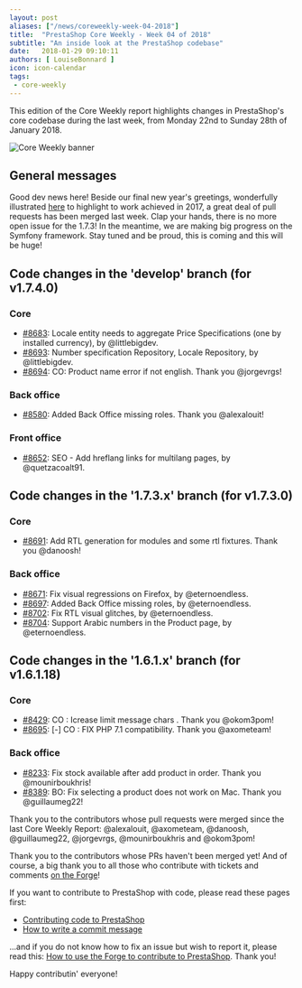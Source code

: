 ```yaml
---
layout: post
aliases: ["/news/coreweekly-week-04-2018"]
title:  "PrestaShop Core Weekly - Week 04 of 2018"
subtitle: "An inside look at the PrestaShop codebase"
date:   2018-01-29 09:10:11
authors: [ LouiseBonnard ]
icon: icon-calendar
tags:
 - core-weekly
---
```


This edition of the Core Weekly report highlights changes in PrestaShop's core codebase during the last week, from Monday 22nd to Sunday 28th of January 2018.

![Core Weekly banner](/assets/images/2017/04/core_weekly_banner.jpg)


## General messages

Good dev news here! Beside our final new year's greetings, wonderfully illustrated [here](http://build.prestashop.com/news/prestashop-loves-its-community) to highlight to work achieved in 2017, a great deal of pull requests has been merged last week. Clap your hands, there is no more open issue for the 1.7.3! In the meantime, we are making big progress on the Symfony framework. Stay tuned and be proud, this is coming and this will be huge!


## Code changes in the 'develop' branch (for v1.7.4.0)

### Core

* [#8683](https://github.com/PrestaShop/PrestaShop/pull/8683): Locale entity needs to aggregate Price Specifications (one by installed currency), by @littlebigdev.
* [#8693](https://github.com/PrestaShop/PrestaShop/pull/8693): Number specification Repository, Locale Repository, by @littlebigdev.
* [#8694](https://github.com/PrestaShop/PrestaShop/pull/8694): CO: Product name error if not english. Thank you @jorgevrgs!


### Back office

* [#8580](https://github.com/PrestaShop/PrestaShop/pull/8580): Added Back Office missing roles. Thank you @alexalouit!


### Front office

* [#8652](https://github.com/PrestaShop/PrestaShop/pull/8652): SEO - Add hreflang links for multilang pages, by @quetzacoalt91.


## Code changes in the '1.7.3.x' branch (for v1.7.3.0)

### Core

* [#8691](https://github.com/PrestaShop/PrestaShop/pull/8691): Add RTL generation for modules and some rtl fixtures. Thank you @danoosh!


### Back office

* [#8671](https://github.com/PrestaShop/PrestaShop/pull/8671): Fix visual regressions on Firefox, by @eternoendless.
* [#8697](https://github.com/PrestaShop/PrestaShop/pull/8697): Added Back Office missing roles, by @eternoendless.
* [#8702](https://github.com/PrestaShop/PrestaShop/pull/8702): Fix RTL visual glitches, by @eternoendless.
* [#8704](https://github.com/PrestaShop/PrestaShop/pull/8704): Support Arabic numbers in the Product page, by @eternoendless.


## Code changes in the '1.6.1.x' branch (for v1.6.1.18)

### Core

* [#8429](https://github.com/PrestaShop/PrestaShop/pull/8429): CO : Icrease limit message chars . Thank you @okom3pom!
* [#8695](https://github.com/PrestaShop/PrestaShop/pull/8695): [-] CO : FIX PHP 7.1 compatibility. Thank you @axometeam!


### Back office

* [#8233](https://github.com/PrestaShop/PrestaShop/pull/8233): Fix stock available after add product in order. Thank you @mounirboukhris!
* [#8389](https://github.com/PrestaShop/PrestaShop/pull/8389): BO: Fix selecting a product does not work on Mac. Thank you @guillaumeg22!

Thank you to the contributors whose pull requests were merged since the last Core Weekly Report: @alexalouit, @axometeam, @danoosh, @guillaumeg22, @jorgevrgs, @mounirboukhris and @okom3pom!

Thank you to the contributors whose PRs haven't been merged yet! And of course, a big thank you to all those who contribute with tickets and comments [on the Forge](http://forge.prestashop.com/)!

If you want to contribute to PrestaShop with code, please read these pages first:

 * [Contributing code to PrestaShop](http://doc.prestashop.com/display/PS16/Contributing+code+to+PrestaShop)
 * [How to write a commit message](http://doc.prestashop.com/display/PS16/How+to+write+a+commit+message)

...and if you do not know how to fix an issue but wish to report it, please read this: [How to use the Forge to contribute to PrestaShop](http://doc.prestashop.com/display/PS16/How+to+use+the+Forge+to+contribute+to+PrestaShop). Thank you!

Happy contributin' everyone!
